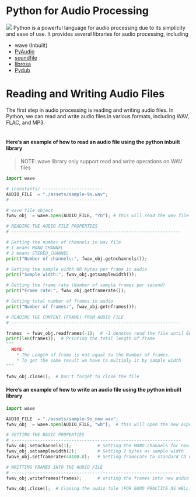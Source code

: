 # Python for Audio Processing
![](https://www.it-jim.com/wp-content/uploads/2021/06/Audio-processing-01-1024x240.png)
Python is a powerful language for audio processing due to its simplicity and ease of use. It provides several libraries for audio processing, including 
* wave (Inbuilt)
* [PyAudio](https://pypi.org/project/PyAudio/)
* [soundfile](https://pypi.org/project/soundfile/)
* [librosa](https://librosa.org/doc/latest/install.html)
* [Pydub](https://pypi.org/project/pydub/)

# Reading and Writing Audio Files
The first step in audio processing is reading and writing audio files. In Python, we can read and write audio files in various formats, including WAV, FLAC, and MP3.
<br><br>
#### Here’s an example of how to read an audio file using the python inbuilt <wave> library<br>
> NOTE: wave library only support read and write operations on WAV files

```python
import wave

# (constants) -----------------------
AUDIO_FILE  = "./assets/sample-9s.wav";
# ------------------------------------

# wave file object
fwav_obj  = wave.open(AUDIO_FILE, "rb"); # this will read the wav file in binary mode

# READING THE AUDIO FILE PROPERTIES
# -----------------------------------------------------------------

# Getting the number of channels in wav file
# 1 means MONO_CHANNEL
# 2 means STEREO_CHANNEL
print("Number of channels:", fwav_obj.getnchannels());

# Getting the sample width OR bytes per frame in audio
print("Sample width:", fwav_obj.getsamplewidth());

# Getting the frame rate (Number of sample frames per second)
print("Frame rate:", fwav_obj.getframerate());

# Getting total number of frames in audio
print("Number of frames:", fwav_obj.getnframes());

# READING THE CONTENT (FRAME) FROM AUDIO FILE
# -----------------------------------------------------------------

frames  = fwav_obj.readframes(-1);  # -1 denotes read the file until EOF
print(len(frames));  # Printing the total length of frame
"""
  NOTE:
    * The Length of frame is not equal to the Number of frames.
    * To get the same result we have to multiply it by sample width
"""

fwav_obj.close();  # Don't forget to close the file
```

#### Here’s an example of how to write an audio file using the python inbuilt <wave> library<br>
```python
import wave

AUDIO_FILE  = "./assets/sample-9s_new.wav";
fwav_obj  = wave.open(AUDIO_FILE, "wb");  # this will open the new ouput audio file for writing in binary mode

# SETTING THE BASIC PROPERTIES
# -----------------------------------------------------------------
fwav_obj.setnchannels(1);          # Setting the MONO channels for new audio
fwav_obj.setsamplewidth(2);        # Setting 2 bytes as sample width
fwave_obj.setframerate(44100.0);   # Setting framerate to standard CD quality rate

# WRITTING FRAMES INTO THE AUDIO FILE
# -----------------------------------------------------------------
fwav_obj.writeframes(frames);      # writing the frames into new audio file which was read above | Frames should be in bytes

fwav_obj.close();  # Closing the audio file (FOR GOOD PRACTICE AS WELL)
```
